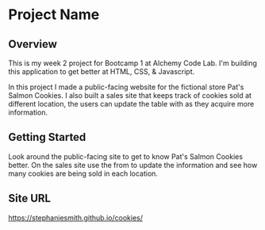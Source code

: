 # Project Name

## Overview
This is my week 2 project for Bootcamp 1 at Alchemy Code Lab. I'm building this application to get better at HTML, CSS, & Javascript. 

In this project I made a public-facing website for the fictional store Pat's Salmon Cookies. I also built a sales site that keeps track of cookies sold at different location, the users can update the table with as they acquire more information. 
<!-- Provide a high level overview of what this application is and why you are building it, beyond the fact that it's an assignment. (i.e. What's your problem domain?) Also a good idea to include a link to a deployed or live version of your project. -->

## Getting Started
Look around the public-facing site to get to know Pat's Salmon Cookies better. On the sales site use the from to update the information and see how many cookies are being sold in each location.

## Site URL
https://stephaniesmith.github.io/cookies/
<!-- What are the steps that a user must take in order to build this app on their own machine and get it running?-->


<!--

    Feel free to include other sections like "Features", "Known Bugs", "Acknowledgements".
    
    Here's a useful resource explaining why your README matters: 
        https://medium.com/@meakaakka/a-beginners-guide-to-writing-a-kickass-readme-7ac01da88ab3
    Here's a list of awesome README examples: 
        https://github.com/matiassingers/awesome-readme

-->
